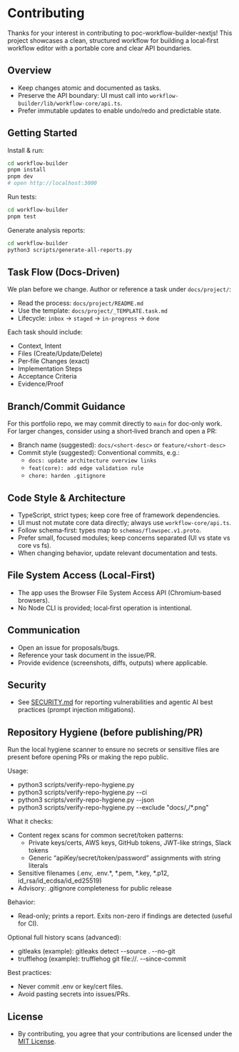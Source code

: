 # Contributing

Thanks for your interest in contributing to poc-workflow-builder-nextjs! This project showcases a clean, structured workflow for building a local‑first workflow editor with a portable core and clear API boundaries.

## Overview
- Keep changes atomic and documented as tasks.
- Preserve the API boundary: UI must call into `workflow-builder/lib/workflow-core/api.ts`.
- Prefer immutable updates to enable undo/redo and predictable state.

## Getting Started
Install & run:
```bash
cd workflow-builder
pnpm install
pnpm dev
# open http://localhost:3000
```

Run tests:
```bash
cd workflow-builder
pnpm test
```

Generate analysis reports:
```bash
cd workflow-builder
python3 scripts/generate-all-reports.py
```

## Task Flow (Docs‑Driven)
We plan before we change. Author or reference a task under `docs/project/`:

- Read the process: `docs/project/README.md`
- Use the template: `docs/project/_TEMPLATE.task.md`
- Lifecycle: `inbox` → `staged` → `in‑progress` → `done`

Each task should include:
- Context, Intent
- Files (Create/Update/Delete)
- Per‑file Changes (exact)
- Implementation Steps
- Acceptance Criteria
- Evidence/Proof

## Branch/Commit Guidance
For this portfolio repo, we may commit directly to `main` for doc‑only work. For larger changes, consider using a short‑lived branch and open a PR:
- Branch name (suggested): `docs/<short-desc>` or `feature/<short-desc>`
- Commit style (suggested): Conventional commits, e.g.:
  - `docs: update architecture overview links`
  - `feat(core): add edge validation rule`
  - `chore: harden .gitignore`

## Code Style & Architecture
- TypeScript, strict types; keep core free of framework dependencies.
- UI must not mutate core data directly; always use `workflow-core/api.ts`.
- Follow schema‑first: types map to `schemas/flowspec.v1.proto`.
- Prefer small, focused modules; keep concerns separated (UI vs state vs core vs fs).
- When changing behavior, update relevant documentation and tests.

## File System Access (Local‑First)
- The app uses the Browser File System Access API (Chromium‑based browsers).
- No Node CLI is provided; local‑first operation is intentional.

## Communication
- Open an issue for proposals/bugs.
- Reference your task document in the issue/PR.
- Provide evidence (screenshots, diffs, outputs) where applicable.

## Security
- See [SECURITY.md](./SECURITY.md) for reporting vulnerabilities and agentic AI best practices (prompt injection mitigations).

## Repository Hygiene (before publishing/PR)
Run the local hygiene scanner to ensure no secrets or sensitive files are present before opening PRs or making the repo public.

Usage:
- python3 scripts/verify-repo-hygiene.py
- python3 scripts/verify-repo-hygiene.py --ci
- python3 scripts/verify-repo-hygiene.py --json
- python3 scripts/verify-repo-hygiene.py --exclude "docs/**,**/*.png"

What it checks:
- Content regex scans for common secret/token patterns:
  - Private keys/certs, AWS keys, GitHub tokens, JWT-like strings, Slack tokens
  - Generic “apiKey/secret/token/password” assignments with string literals
- Sensitive filenames (.env, .env.*, *.pem, *.key, *.p12, id_rsa/id_ecdsa/id_ed25519)
- Advisory: .gitignore completeness for public release

Behavior:
- Read-only; prints a report. Exits non-zero if findings are detected (useful for CI).

Optional full history scans (advanced):
- gitleaks (example): gitleaks detect --source . --no-git
- trufflehog (example): trufflehog git file://. --since-commit <first-commit-sha>

Best practices:
- Never commit .env or key/cert files.
- Avoid pasting secrets into issues/PRs.

## License
- By contributing, you agree that your contributions are licensed under the [MIT License](./LICENSE).
